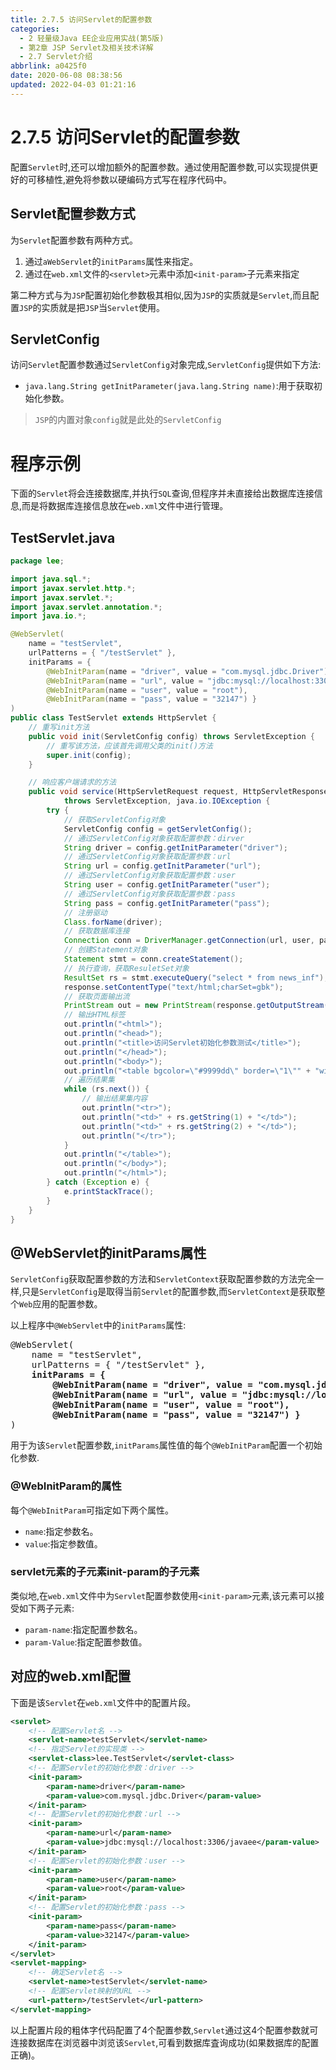 ```yaml
---
title: 2.7.5 访问Servlet的配置参数
categories: 
  - 2 轻量级Java EE企业应用实战(第5版)
  - 第2章 JSP Servlet及相关技术详解
  - 2.7 Servlet介绍
abbrlink: a0425f0
date: 2020-06-08 08:38:56
updated: 2022-04-03 01:21:16
---
```

# 2.7.5 访问Servlet的配置参数
配置`Servlet`时,还可以增加额外的配置参数。通过使用配置参数,可以实现提供更好的可移植性,避免将参数以硬编码方式写在程序代码中。
## Servlet配置参数方式
为`Servlet`配置参数有两种方式。
1. 通过`aWebServlet`的`initParams`属性来指定。
2. 通过在`web.xml`文件的`<servlet>`元素中添加`<init-param>`子元素来指定

第二种方式与为`JSP`配置初始化参数极其相似,因为`JSP`的实质就是`Servlet`,而且配置`JSP`的实质就是把`JSP`当`Servlet`使用。
## ServletConfig
访问`Servlet`配置参数通过`ServletConfig`对象完成,`ServletConfig`提供如下方法:
- `java.lang.String getInitParameter(java.lang.String name)`:用于获取初始化参数。

> `JSP`的内置对象`config`就是此处的`ServletConfig`

# 程序示例
下面的`Servlet`将会连接数据库,并执行`SQL`查询,但程序并未直接给出数据库连接信息,而是将数据库连接信息放在`web.xml`文件中进行管理。
## TestServlet.java
```java
package lee;

import java.sql.*;
import javax.servlet.http.*;
import javax.servlet.*;
import javax.servlet.annotation.*;
import java.io.*;

@WebServlet(
    name = "testServlet", 
    urlPatterns = { "/testServlet" }, 
    initParams = {
        @WebInitParam(name = "driver", value = "com.mysql.jdbc.Driver"),
        @WebInitParam(name = "url", value = "jdbc:mysql://localhost:3306/javaee"),
        @WebInitParam(name = "user", value = "root"), 
        @WebInitParam(name = "pass", value = "32147") }
)
public class TestServlet extends HttpServlet {
    // 重写init方法
    public void init(ServletConfig config) throws ServletException {
        // 重写该方法，应该首先调用父类的init()方法
        super.init(config);
    }

    // 响应客户端请求的方法
    public void service(HttpServletRequest request, HttpServletResponse response)
            throws ServletException, java.io.IOException {
        try {
            // 获取ServletConfig对象
            ServletConfig config = getServletConfig();
            // 通过ServletConfig对象获取配置参数：dirver
            String driver = config.getInitParameter("driver");
            // 通过ServletConfig对象获取配置参数：url
            String url = config.getInitParameter("url");
            // 通过ServletConfig对象获取配置参数：user
            String user = config.getInitParameter("user");
            // 通过ServletConfig对象获取配置参数：pass
            String pass = config.getInitParameter("pass");
            // 注册驱动
            Class.forName(driver);
            // 获取数据库连接
            Connection conn = DriverManager.getConnection(url, user, pass);
            // 创建Statement对象
            Statement stmt = conn.createStatement();
            // 执行查询，获取ResuletSet对象
            ResultSet rs = stmt.executeQuery("select * from news_inf");
            response.setContentType("text/html;charSet=gbk");
            // 获取页面输出流
            PrintStream out = new PrintStream(response.getOutputStream());
            // 输出HTML标签
            out.println("<html>");
            out.println("<head>");
            out.println("<title>访问Servlet初始化参数测试</title>");
            out.println("</head>");
            out.println("<body>");
            out.println("<table bgcolor=\"#9999dd\" border=\"1\"" + "width=\"480\">");
            // 遍历结果集
            while (rs.next()) {
                // 输出结果集内容
                out.println("<tr>");
                out.println("<td>" + rs.getString(1) + "</td>");
                out.println("<td>" + rs.getString(2) + "</td>");
                out.println("</tr>");
            }
            out.println("</table>");
            out.println("</body>");
            out.println("</html>");
        } catch (Exception e) {
            e.printStackTrace();
        }
    }
}
```
## @WebServlet的initParams属性
`ServletConfig`获取配置参数的方法和`ServletContext`获取配置参数的方法完全一样,只是`ServletConfig`是取得当前`Servlet`的配置参数,而`ServletContext`是获取整个`Web`应用的配置参数。

以上程序中`@WebServlet`中的`initParams`属性:
<pre>
@WebServlet(
    name = "testServlet", 
    urlPatterns = { "/testServlet" }, 
    <strong>initParams = {
        @WebInitParam(name = "driver", value = "com.mysql.jdbc.Driver"),
        @WebInitParam(name = "url", value = "jdbc:mysql://localhost:3306/javaee"),
        @WebInitParam(name = "user", value = "root"), 
        @WebInitParam(name = "pass", value = "32147") }</strong>
)
</pre>
用于为该`Servlet`配置参数,`initParams`属性值的每个`@WebInitParam`配置一个初始化参数.
### @WebInitParam的属性
每个`@WebInitParam`可指定如下两个属性。
- `name`:指定参数名。
- `value`:指定参数值。

### servlet元素的子元素init-param的子元素
类似地,在`web.xml`文件中为`Servlet`配置参数使用`<init-param>`元素,该元素可以接受如下两子元素:
- `param-name`:指定配置参数名。
- `param-Value`:指定配置参数值。

## 对应的web.xml配置
下面是该`Servlet`在`web.xml`文件中的配置片段。
```xml
<servlet>
    <!-- 配置Servlet名 -->
    <servlet-name>testServlet</servlet-name>
    <!-- 指定Servlet的实现类 -->
    <servlet-class>lee.TestServlet</servlet-class>
    <!-- 配置Servlet的初始化参数：driver -->
    <init-param>
        <param-name>driver</param-name>
        <param-value>com.mysql.jdbc.Driver</param-value>
    </init-param>
    <!-- 配置Servlet的初始化参数：url -->
    <init-param>
        <param-name>url</param-name>
        <param-value>jdbc:mysql://localhost:3306/javaee</param-value>
    </init-param>
    <!-- 配置Servlet的初始化参数：user -->
    <init-param>
        <param-name>user</param-name>
        <param-value>root</param-value>
    </init-param>
    <!-- 配置Servlet的初始化参数：pass -->
    <init-param>
        <param-name>pass</param-name>
        <param-value>32147</param-value>
    </init-param>
</servlet>
<servlet-mapping>
    <!-- 确定Servlet名 -->
    <servlet-name>testServlet</servlet-name>
    <!-- 配置Servlet映射的URL -->
    <url-pattern>/testServlet</url-pattern>
</servlet-mapping>
```
以上配置片段的粗体字代码配置了4个配置参数,`Servlet`通过这4个配置参数就可连接数据库在浏览器中浏览该`Servlet`,可看到数据库査询成功(如果数据库的配置正确)。
